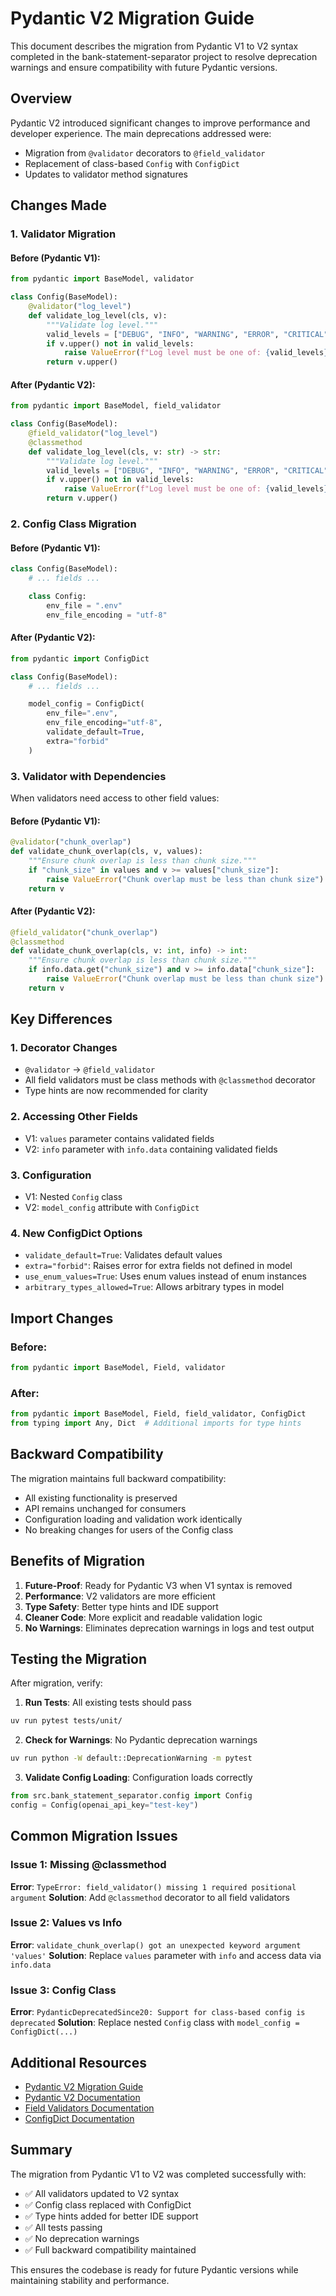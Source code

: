 # Pydantic V2 Migration Guide

This document describes the migration from Pydantic V1 to V2 syntax completed in the bank-statement-separator project to resolve deprecation warnings and ensure compatibility with future Pydantic versions.

## Overview

Pydantic V2 introduced significant changes to improve performance and developer experience. The main deprecations addressed were:

- Migration from `@validator` decorators to `@field_validator`
- Replacement of class-based `Config` with `ConfigDict`
- Updates to validator method signatures

## Changes Made

### 1. Validator Migration

#### Before (Pydantic V1):

```python
from pydantic import BaseModel, validator

class Config(BaseModel):
    @validator("log_level")
    def validate_log_level(cls, v):
        """Validate log level."""
        valid_levels = ["DEBUG", "INFO", "WARNING", "ERROR", "CRITICAL"]
        if v.upper() not in valid_levels:
            raise ValueError(f"Log level must be one of: {valid_levels}")
        return v.upper()
```

#### After (Pydantic V2):

```python
from pydantic import BaseModel, field_validator

class Config(BaseModel):
    @field_validator("log_level")
    @classmethod
    def validate_log_level(cls, v: str) -> str:
        """Validate log level."""
        valid_levels = ["DEBUG", "INFO", "WARNING", "ERROR", "CRITICAL"]
        if v.upper() not in valid_levels:
            raise ValueError(f"Log level must be one of: {valid_levels}")
        return v.upper()
```

### 2. Config Class Migration

#### Before (Pydantic V1):

```python
class Config(BaseModel):
    # ... fields ...

    class Config:
        env_file = ".env"
        env_file_encoding = "utf-8"
```

#### After (Pydantic V2):

```python
from pydantic import ConfigDict

class Config(BaseModel):
    # ... fields ...

    model_config = ConfigDict(
        env_file=".env",
        env_file_encoding="utf-8",
        validate_default=True,
        extra="forbid"
    )
```

### 3. Validator with Dependencies

When validators need access to other field values:

#### Before (Pydantic V1):

```python
@validator("chunk_overlap")
def validate_chunk_overlap(cls, v, values):
    """Ensure chunk overlap is less than chunk size."""
    if "chunk_size" in values and v >= values["chunk_size"]:
        raise ValueError("Chunk overlap must be less than chunk size")
    return v
```

#### After (Pydantic V2):

```python
@field_validator("chunk_overlap")
@classmethod
def validate_chunk_overlap(cls, v: int, info) -> int:
    """Ensure chunk overlap is less than chunk size."""
    if info.data.get("chunk_size") and v >= info.data["chunk_size"]:
        raise ValueError("Chunk overlap must be less than chunk size")
    return v
```

## Key Differences

### 1. Decorator Changes

- `@validator` → `@field_validator`
- All field validators must be class methods with `@classmethod` decorator
- Type hints are now recommended for clarity

### 2. Accessing Other Fields

- V1: `values` parameter contains validated fields
- V2: `info` parameter with `info.data` containing validated fields

### 3. Configuration

- V1: Nested `Config` class
- V2: `model_config` attribute with `ConfigDict`

### 4. New ConfigDict Options

- `validate_default=True`: Validates default values
- `extra="forbid"`: Raises error for extra fields not defined in model
- `use_enum_values=True`: Uses enum values instead of enum instances
- `arbitrary_types_allowed=True`: Allows arbitrary types in model

## Import Changes

### Before:

```python
from pydantic import BaseModel, Field, validator
```

### After:

```python
from pydantic import BaseModel, Field, field_validator, ConfigDict
from typing import Any, Dict  # Additional imports for type hints
```

## Backward Compatibility

The migration maintains full backward compatibility:

- All existing functionality is preserved
- API remains unchanged for consumers
- Configuration loading and validation work identically
- No breaking changes for users of the Config class

## Benefits of Migration

1. **Future-Proof**: Ready for Pydantic V3 when V1 syntax is removed
2. **Performance**: V2 validators are more efficient
3. **Type Safety**: Better type hints and IDE support
4. **Cleaner Code**: More explicit and readable validation logic
5. **No Warnings**: Eliminates deprecation warnings in logs and test output

## Testing the Migration

After migration, verify:

1. **Run Tests**: All existing tests should pass

```bash
uv run pytest tests/unit/
```

2. **Check for Warnings**: No Pydantic deprecation warnings

```bash
uv run python -W default::DeprecationWarning -m pytest
```

3. **Validate Config Loading**: Configuration loads correctly

```python
from src.bank_statement_separator.config import Config
config = Config(openai_api_key="test-key")
```

## Common Migration Issues

### Issue 1: Missing @classmethod

**Error**: `TypeError: field_validator() missing 1 required positional argument`
**Solution**: Add `@classmethod` decorator to all field validators

### Issue 2: Values vs Info

**Error**: `validate_chunk_overlap() got an unexpected keyword argument 'values'`
**Solution**: Replace `values` parameter with `info` and access data via `info.data`

### Issue 3: Config Class

**Error**: `PydanticDeprecatedSince20: Support for class-based config is deprecated`
**Solution**: Replace nested `Config` class with `model_config = ConfigDict(...)`

## Additional Resources

- [Pydantic V2 Migration Guide](https://docs.pydantic.dev/latest/migration/)
- [Pydantic V2 Documentation](https://docs.pydantic.dev/latest/)
- [Field Validators Documentation](https://docs.pydantic.dev/latest/concepts/validators/)
- [ConfigDict Documentation](https://docs.pydantic.dev/latest/concepts/config/)

## Summary

The migration from Pydantic V1 to V2 was completed successfully with:

- ✅ All validators updated to V2 syntax
- ✅ Config class replaced with ConfigDict
- ✅ Type hints added for better IDE support
- ✅ All tests passing
- ✅ No deprecation warnings
- ✅ Full backward compatibility maintained

This ensures the codebase is ready for future Pydantic versions while maintaining stability and performance.
